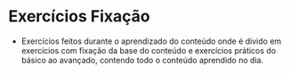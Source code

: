 # Exercícios Fixação

- Exercícios feitos durante o aprendizado do conteúdo onde é divido em exercícios com fixação da base do conteúdo e exercícios práticos do básico ao avançado, contendo todo o conteúdo aprendido no dia.